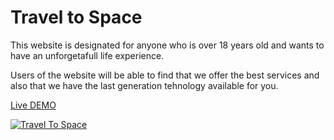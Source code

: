 # Travel to Space

This website is designated for anyone who is over 18 years old and wants to have an unforgetafull life experience.

Users of the website will be able to find that we offer the best services and also that we have the last generation tehnology available for you.

[Live DEMO](https://stefancucuta.github.io/project_1_/)

[![Travel To Space](https://StefanCucuta.github.io/project_1/blob/main/docs/preview.png)](https://stefancucuta.github.io/project_1_/)
